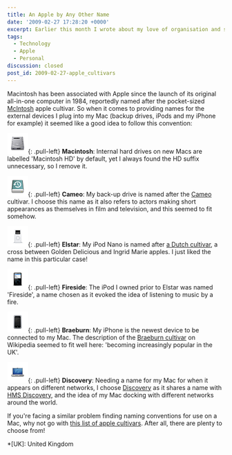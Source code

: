 ```yaml
---
title: An Apple by Any Other Name
date: '2009-02-27 17:28:20 +0000'
excerpt: Earlier this month I wrote about my love of organisation and systems. One such example is how I name the devices I attach to my Mac.
tags:
  - Technology
  - Apple
  - Personal
discussion: closed
post_id: 2009-02-27-apple_cultivars
---
```

Macintosh has been associated with Apple since the launch of its original all-in-one computer in 1984, reportedly named after the pocket-sized [McIntosh][1] apple cultivar. So when it comes to providing names for the external devices I plug into my Mac (backup drives, iPods and my iPhone for example) it seemed like a good idea to follow this convention:

![Macintosh hard drive icon](/assets/images/2009/02/iconmacintosh.png){: .pull-left} **Macintosh**: Internal hard drives on new Macs are labelled 'Macintosh HD' by default, yet I always found the HD suffix unnecessary, so I remove it.

![Time Machine device icon](/assets/images/2009/02/icontimemachine.png){: .pull-left} **Cameo**: My back-up drive is named after the [Cameo][2] cultivar. I choose this name as it also refers to actors making short appearances as themselves in film and television, and this seemed to fit somehow.

![iPod nano icon](/assets/images/2009/02/iconipodnano.png){: .pull-left} **Elstar**: My iPod Nano is named after [a Dutch cultivar][3], a cross between Golden Delicious and Ingrid Marie apples. I just liked the name in this particular case!

![iPod icon](/assets/images/2009/02/iconipod.png){: .pull-left} **Fireside**: The iPod I owned prior to Elstar was named 'Fireside', a name chosen as it evoked the idea of listening to music by a fire.

![iPhone Icon](/assets/images/2009/02/iconiphone.png){: .pull-left} **Braeburn**: My iPhone is the newest device to be connected to my Mac. The description of the [Braeburn cultivar][4] on Wikipedia seemed to fit well here: 'becoming increasingly popular in the UK'.

![Network Icon](/assets/images/2009/02/iconnetwork.png){: .pull-left} **Discovery**: Needing a name for my Mac for when it appears on different networks, I choose [Discovery][5] as it shares a name with [HMS Discovery][6], and the idea of my Mac docking with different networks around the world.

If you're facing a similar problem finding naming conventions for use on a Mac, why not go with [this list of apple cultivars][7]. After all, there are plenty to choose from!

[1]: http://en.wikipedia.org/wiki/McIntosh_(apple)
[2]: http://en.wikipedia.org/wiki/Cameo_(apple)
[3]: http://en.wikipedia.org/wiki/Elstar
[4]: http://en.wikipedia.org/wiki/Braeburn
[5]: http://en.wikipedia.org/wiki/Discovery_(apple)
[6]: http://en.wikipedia.org/wiki/HMS_Discovery
[7]: http://en.wikipedia.org/wiki/List_of_apple_cultivars

*[UK]: United Kingdom